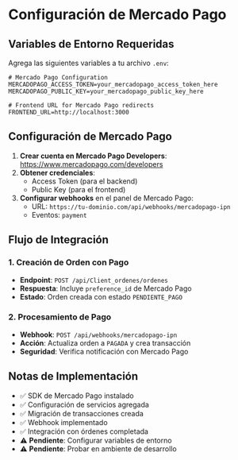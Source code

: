 # Configuración de Mercado Pago

## Variables de Entorno Requeridas

Agrega las siguientes variables a tu archivo `.env`:

```env
# Mercado Pago Configuration
MERCADOPAGO_ACCESS_TOKEN=your_mercadopago_access_token_here
MERCADOPAGO_PUBLIC_KEY=your_mercadopago_public_key_here

# Frontend URL for Mercado Pago redirects
FRONTEND_URL=http://localhost:3000
```

## Configuración de Mercado Pago

1. **Crear cuenta en Mercado Pago Developers**: https://www.mercadopago.com/developers
2. **Obtener credenciales**:
    - Access Token (para el backend)
    - Public Key (para el frontend)
3. **Configurar webhooks** en el panel de Mercado Pago:
    - URL: `https://tu-dominio.com/api/webhooks/mercadopago-ipn`
    - Eventos: `payment`

## Flujo de Integración

### 1. Creación de Orden con Pago

-   **Endpoint**: `POST /api/Client_ordenes/ordenes`
-   **Respuesta**: Incluye `preference_id` de Mercado Pago
-   **Estado**: Orden creada con estado `PENDIENTE_PAGO`

### 2. Procesamiento de Pago

-   **Webhook**: `POST /api/webhooks/mercadopago-ipn`
-   **Acción**: Actualiza orden a `PAGADA` y crea transacción
-   **Seguridad**: Verifica notificación con Mercado Pago

## Notas de Implementación

-   ✅ SDK de Mercado Pago instalado
-   ✅ Configuración de servicios agregada
-   ✅ Migración de transacciones creada
-   ✅ Webhook implementado
-   ✅ Integración con órdenes completada
-   ⚠️ **Pendiente**: Configurar variables de entorno
-   ⚠️ **Pendiente**: Probar en ambiente de desarrollo
